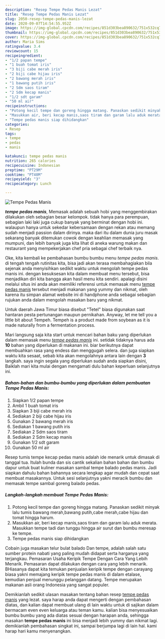 ```yaml
---
description: "Resep Tempe Pedas Manis Lezat"
title: "Resep Tempe Pedas Manis Lezat"
slug: 2050-resep-tempe-pedas-manis-lezat
date: 2020-09-07T14:54:55.952Z
image: https://img-global.cpcdn.com/recipes/851d303bea890632/751x532cq70/tempe-pedas-manis-foto-resep-utama.jpg
thumbnail: https://img-global.cpcdn.com/recipes/851d303bea890632/751x532cq70/tempe-pedas-manis-foto-resep-utama.jpg
cover: https://img-global.cpcdn.com/recipes/851d303bea890632/751x532cq70/tempe-pedas-manis-foto-resep-utama.jpg
author: Maria Sims
ratingvalue: 3.4
reviewcount: 15
recipeingredient:
- "1/2 papan tempe"
- "1 buah tomat iris"
- "3 biji cabe merah iris"
- "2 biji cabe hijau iris"
- "2 bawang merah iris"
- "1 bawang putih iris"
- "2 Sdm saos tiram"
- "2 Sdm kecap manis"
- "1/2 sdt garam"
- "50 ml air"
recipeinstructions:
- "Potong kecil tempe dan goreng hingga matang. Panaskan sedikit minyak lalu tumis bawang merah,bawang putih,cabe merah,cabe hijau dan tomat hingga harum."
- "Masukkan air, beri kecap manis,saos tiram dan garam lalu aduk merata. Masukkan tempe tadi dan tunggu hingga air surut dan bumbu meresap ke tempe."
- "Tempe pedas manis siap dihidangkan"
categories:
- Resep
tags:
- tempe
- pedas
- manis

katakunci: tempe pedas manis 
nutrition: 265 calories
recipecuisine: Indonesian
preptime: "PT29M"
cooktime: "PT40M"
recipeyield: "3"
recipecategory: Lunch

---
```



![Tempe Pedas Manis](https://img-global.cpcdn.com/recipes/851d303bea890632/751x532cq70/tempe-pedas-manis-foto-resep-utama.jpg)

<b><i>tempe pedas manis</i></b>, Memasak adalah sebuah hobi yang menggembirakan dilakukan oleh sebagian besar kelompok. tidak hanya para perempuan, sebagian laki laki juga cukup banyak yang berminat dengan hobi ini. walaupun hanya untuk sekedar kebersamaan dengan rekan atau memang sudah menjadi passion dalam dirinya. maka dari itu dalam dunia juru masak sekarang banyak ditemukan cowok dengan keahlian memasak yang mumpuni, dan lebih banyak juga kita lihat di aneka warung makan dan restaurant yang mempekerjakan chef pria sebagai chef terbaik nya.

Oke, kita kembali ke pembahasan bumbu bumbu menu <i>tempe pedas manis</i>. di tengah tengah rutinitas kita, bisa jadi akan terasa membahagiakan bila sejenak anda menyisihkan sedikit waktu untuk mengolah tempe pedas manis ini. dengan kesuksesan kita dalam membuat menu tersebut, bisa menjadikan diri kita bangga akan hasil menu kita sendiri. apalagi disini melalui situs ini anda akan memiliki referensi untuk memasak menu <u>tempe pedas manis</u> tersebut menjadi makanan yang yummy dan nikmat, oleh karena itu simpan alamat website ini di handphone anda sebagai sebagian rujukan anda dalam mengolah masakan baru yang nikmat.

Untuk daerah Jawa Timur biasa disebut &#34;Tetel&#34; biasa digunakan saat hantaran pesta pertunangan maupun pernikahan. Anyway, let me tell you a little bit about Tempeh. Tempeh is a product made from soybean as it is made naturally from a fermentation process.


Mari langsung saja kita start untuk mencari bahan baku yang diperlukan dalam memasak menu <u><i>tempe pedas manis</i></u> ini. setidak tidaknya harus ada <b>10</b> bahan yang diperlukan di makanan ini. biar berikutnya dapat membuahkan rasa yang endess dan menggugah selera. dan juga siapkan waktu kita sesaat, sebab kita akan mengolahnya antara lain dengan <b>3</b> langkah. saya ingin segala yang diperlukan sudah anda siapkan disini, Baiklah mari kita mulai dengan mengamati dulu bahan keperluan selanjutnya ini.

<!--inarticleads1-->

##### Bahan-bahan dan bumbu-bumbu yang diperlukan dalam pembuatan Tempe Pedas Manis:

1. Siapkan 1/2 papan tempe
1. Ambil 1 buah tomat iris
1. Siapkan 3 biji cabe merah iris
1. Sediakan 2 biji cabe hijau iris
1. Gunakan 2 bawang merah iris
1. Sediakan 1 bawang putih iris
1. Sediakan 2 Sdm saos tiram
1. Sediakan 2 Sdm kecap manis
1. Gunakan 1/2 sdt garam
1. Gunakan 50 ml air


Resep tumis tempe kecap pedas manis adalah ide menarik untuk dimasak di tanggal tua. Itulah bunda dan sis cantik sekalian bahan bahan dan bumbu dapur untuk buat kuliner masakan sambal tempe balado pedas manis. Jadi siapkan dahulu bahan bahannya secara lengkap agar mudah dan cepat saat membuat masakannya. Untuk sesi selanjutnya yakni meracik bumbu dan memasak tempe sambal goreng balado pedas. 

<!--inarticleads2-->

##### Langkah-langkah membuat Tempe Pedas Manis:

1. Potong kecil tempe dan goreng hingga matang. Panaskan sedikit minyak lalu tumis bawang merah,bawang putih,cabe merah,cabe hijau dan tomat hingga harum.
1. Masukkan air, beri kecap manis,saos tiram dan garam lalu aduk merata. Masukkan tempe tadi dan tunggu hingga air surut dan bumbu meresap ke tempe.
1. Tempe pedas manis siap dihidangkan


Cobain juga masakan telur bulat balado Dan tempe, adalah salah satu sumber protein nabati yang paling mudah didapat serta harganya yang terjangkau. Pemasaran Usaha Keripik Tempe Dengan Cara Yang Lebih Menarik. Pemasaran dapat dilakukan dengan cara yang lebih menarik. BHiasanya dapat kita temukan penjualan keripik tempe dengan carayang biasa yakni memajang keripik tempe pedas manis di dalam etalase, kemudian penjual menunggu pelanggan datang. Tempe merupakan makanan asli orang Indonesia yang sangat populer. 

Demikianlah sedikit ulasan masakan tentang bahan resep <u>tempe pedas manis</u> yang lezat. saya harap anda dapat mengerti dengan pembahasan diatas, dan kalian dapat membuat ulang di lain waktu untuk di sajikan dalam bermacam even even keluarga atau teman kamu. kalian bisa menyesuaikan bumbu bumbu yang ada diatas sesuai dengan harapan anda, sehingga masakan <b>tempe pedas manis</b> ini bisa menjadi lebih yummy dan nikmat lagi. demikianlah pembahasan singkat ini, sampai berjumpa lagi di lain hal. kami harap hari kamu menyenangkan.
